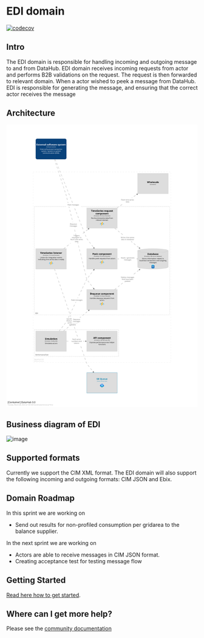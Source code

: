 # EDI domain

[![codecov](https://codecov.io/gh/Energinet-DataHub/geh-market-roles/branch/main/graph/badge.svg?token=R80X7DC6C0)](https://codecov.io/gh/Energinet-DataHub/geh-market-roles)

## Intro

The EDI domain is responsible for handling incoming and outgoing message to and from DataHub.
EDI domain receives incoming requests from actor and performs B2B validations on the request.
The request is then forwarded to relevant domain.
When a actor wished to peek a message from DataHub. EDI is responsible for generating the message, and ensuring that the correct actor receives the message

## Architecture

![image](https://github.com/Energinet-DataHub/opengeh-edi/blob/main/docs/diagrams/edi/Container-001.png?raw=true)

## Business diagram of EDI

![image](https://user-images.githubusercontent.com/72008816/215047284-652c90d7-7e50-408f-b3ce-93f58ea62929.png)

## Supported formats

Currently we support the CIM XML format. The EDI domain will also support the following incoming and outgoing formats: CIM JSON and Ebix.

## Domain Roadmap

In this sprint we are working on

- Send out results for non-profiled consumption per gridarea to the balance supplier.

In the next sprint we are working on

- Actors are able to receive messages in CIM JSON format.
- Creating acceptance test for testing message flow

## Getting Started

[Read here how to get started](https://github.com/Energinet-DataHub/green-energy-hub/blob/main/docs/getting-started.md).

## Where can I get more help?

Please see the [community documentation](https://github.com/Energinet-DataHub/green-energy-hub/blob/main/COMMUNITY.md)

